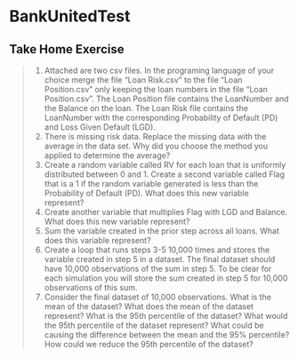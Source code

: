 # BankUnitedTest

## Take Home Exercise

> 1)	Attached are two csv files. In the programing language of your choice merge the file “Loan Risk.csv” to the file “Loan Position.csv” only keeping the loan numbers in the file “Loan Position.csv”.  The Loan Position file contains the LoanNumber and the Balance on the loan. The Loan Risk file contains the LoanNumber with the corresponding Probability of Default (PD) and Loss Given Default (LGD). 
> 2)	There is missing risk data. Replace the missing data with the average in the data set. Why did you choose the method you applied to determine the average? 
> 3)	Create a random variable called RV for each loan that is uniformly distributed between 0 and 1. Create a second variable called Flag that is a 1 if the random variable generated is less than the Probability of Default (PD). What does this new variable represent? 
> 4)	Create another variable that multiplies Flag with LGD and Balance. What does this new variable represent? 
> 5)	Sum the variable created in the prior step across all loans. What does this variable represent? 
> 6)	Create a loop that runs steps 3-5 10,000 times and stores the variable created in step 5 in a dataset. The final dataset should have 10,000 observations of the sum in step 5. To be clear for each simulation you will store the sum created in step 5 for 10,000 observations of this sum.
> 7)	Consider the final dataset of 10,000 observations. What is the mean of the dataset? What does the mean of the dataset represent? What is the 95th percentile of the dataset? What would the 95th percentile of the dataset represent? What could be causing the difference between the mean and the 95% percentile? How could we reduce the 95th percentile of the dataset?
   
